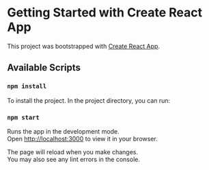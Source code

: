 # Getting Started with Create React App

This project was bootstrapped with [Create React App](https://github.com/facebook/create-react-app).

## Available Scripts


### `npm install`

To install the project.
In the project directory, you can run:

### `npm start`

Runs the app in the development mode.\
Open [http://localhost:3000](http://localhost:3000) to view it in your browser.

The page will reload when you make changes.\
You may also see any lint errors in the console.